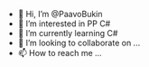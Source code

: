 - 👋 Hi, I’m @PaavoBukin
- 👀 I’m interested in  PP C#
- 🌱 I’m currently learning  C#
- 💞️ I’m looking to collaborate on ...
- 📫 How to reach me ...

<!---
PaavoBukin/PaavoBukin is a ✨ special ✨ repository because its `README.md` (this file) appears on your GitHub profile.
You can click the Preview link to take a look at your changes.
--->
